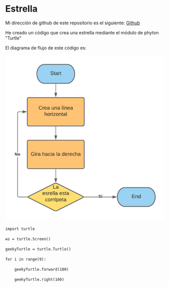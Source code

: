 # Estrella

Mi dirección de github de este repositorio es el siguiente: [Github](https://github.com/FedeOcejo/Estrella.git)

He creado un código que crea una estrella mediante el módulo de phyton "Turtle" 

El diagrama de flujo de este código es:

![diagrama de flujo Esrella](https://github.com/FedeOcejo/Estrella/blob/main/Diagrama%20de%20flujo%20Estrella.png)

```
import turtle

ws = turtle.Screen()

geekyTurtle = turtle.Turtle()

for i in range(9):

    geekyTurtle.forward(100)

    geekyTurtle.right(160)
